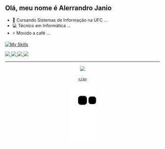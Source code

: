 ## Olá, meu nome é Alerrandro Janio

- 🔭 Cursando Sistemas de Informação na UFC ...
- 💻 Técnico em Informática ...
- ⚡ Movido a café ...

[![My Skills](https://skillicons.dev/icons?i=html,css,js,react,tailwind,vue,nodejs,dotnet,cs,java)](https://skillicons.dev)

<div>
  <a href="https://www.linkedin.com/in/alerrandrojanio" target="_blank">
    <img
      src="https://img.shields.io/badge/linkedin-%230077B5.svg?style=for-the-badge&logo=linkedin&logoColor=white"
    />
  </a>
  <a href="https://www.youtube.com/@alerrandrojanio" target="_blank">
    <img
      src="https://img.shields.io/badge/YouTube-%23FF0000.svg?style=for-the-badge&logo=YouTube&logoColor=white"
    />
  </a>
  <a href="https://www.instagram.com/alerrandrojanio" target="_blank">
    <img
      src="https://img.shields.io/badge/Instagram-%23E4405F.svg?style=for-the-badge&logo=Instagram&logoColor=white"
    />
  </a>
  <a href="mailto:alerrandro.janio07@gmail.com" target="_blank">
    <img
      src="https://img.shields.io/badge/Gmail-D14836?style=for-the-badge&logo=gmail&logoColor=white"
    />
  </a>
</div>

<hr>

<div align="center">
  <div>
    <a href="https://github.com/alerrandrojanio">
      <img height="180em" src="https://github-readme-stats.vercel.app/api?username=alerrandrojanio&show_icons=true&theme=github_dark&include_all_commits=true" />
      
    </a>
  </div>
  
  ![Snake animation](https://github.com/alerrandrojanio/alerrandrojanio/blob/output/github-contribution-grid-snake.svg)
  
</div>

  


